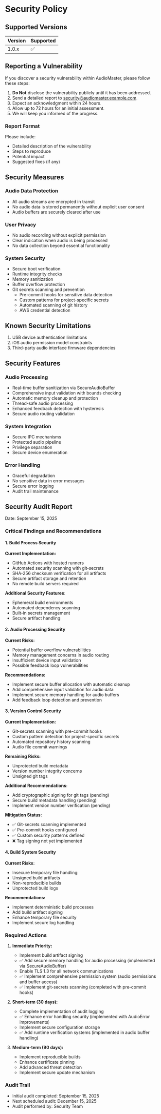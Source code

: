 # Security Policy

## Supported Versions

| Version | Supported          |
| ------- | ------------------ |
| 1.0.x   | :white_check_mark: |

## Reporting a Vulnerability

If you discover a security vulnerability within AudioMaster, please follow these steps:

1. **Do Not** disclose the vulnerability publicly until it has been addressed.
2. Send a detailed report to [security@audiomaster.example.com](mailto:security@audiomaster.example.com).
3. Expect an acknowledgment within 24 hours.
4. Allow up to 72 hours for an initial assessment.
5. We will keep you informed of the progress.

### Report Format

Please include:

- Detailed description of the vulnerability
- Steps to reproduce
- Potential impact
- Suggested fixes (if any)

## Security Measures

### Audio Data Protection
- All audio streams are encrypted in transit
- No audio data is stored permanently without explicit user consent
- Audio buffers are securely cleared after use

### User Privacy
- No audio recording without explicit permission
- Clear indication when audio is being processed
- No data collection beyond essential functionality

### System Security
- Secure boot verification
- Runtime integrity checks
- Memory sanitization
- Buffer overflow protection
- Git secrets scanning and prevention
  - Pre-commit hooks for sensitive data detection
  - Custom patterns for project-specific secrets
  - Automated scanning of git history
  - AWS credential detection

## Known Security Limitations

1. USB device authentication limitations
2. iOS audio permission model constraints
3. Third-party audio interface firmware dependencies

## Security Features

### Audio Processing
- Real-time buffer sanitization via SecureAudioBuffer
- Comprehensive input validation with bounds checking
- Automatic memory cleanup and protection
- Thread-safe audio processing
- Enhanced feedback detection with hysteresis
- Secure audio routing validation

### System Integration
- Secure IPC mechanisms
- Protected audio pipeline
- Privilege separation
- Secure device enumeration

### Error Handling
- Graceful degradation
- No sensitive data in error messages
- Secure error logging
- Audit trail maintenance

## Security Audit Report
Date: September 15, 2025

### Critical Findings and Recommendations

#### 1. Build Process Security
**Current Implementation:**
- GitHub Actions with hosted runners
- Automated security scanning with git-secrets
- SHA-256 checksum verification for all artifacts
- Secure artifact storage and retention
- No remote build servers required

**Additional Security Features:**
- Ephemeral build environments
- Automated dependency scanning
- Built-in secrets management
- Secure artifact handling

#### 2. Audio Processing Security
**Current Risks:**
- Potential buffer overflow vulnerabilities
- Memory management concerns in audio routing
- Insufficient device input validation
- Possible feedback loop vulnerabilities

**Recommendations:**
- Implement secure buffer allocation with automatic cleanup
- Add comprehensive input validation for audio data
- Implement secure memory handling for audio buffers
- Add feedback loop detection and prevention

#### 3. Version Control Security
**Current Implementation:**
- Git-secrets scanning with pre-commit hooks
- Custom pattern detection for project-specific secrets
- Automated repository history scanning
- Audio file commit warnings

**Remaining Risks:**
- Unprotected build metadata
- Version number integrity concerns
- Unsigned git tags

**Additional Recommendations:**
- Add cryptographic signing for git tags (pending)
- Secure build metadata handling (pending)
- Implement version number verification (pending)

**Mitigation Status:**
- ✅ Git-secrets scanning implemented
- ✅ Pre-commit hooks configured
- ✅ Custom security patterns defined
- ❌ Tag signing not yet implemented

#### 4. Build System Security
**Current Risks:**
- Insecure temporary file handling
- Unsigned build artifacts
- Non-reproducible builds
- Unprotected build logs

**Recommendations:**
- Implement deterministic build processes
- Add build artifact signing
- Enhance temporary file security
- Implement secure log handling

### Required Actions

1. **Immediate Priority:**
   - Implement build artifact signing
   - ✅ Add secure memory handling for audio processing (implemented via SecureAudioBuffer)
   - Enable TLS 1.3 for all network communications
   - ✅ Implement comprehensive permission system (audio permissions and buffer access)
   - ✅ Implement git-secrets scanning (completed with pre-commit hooks)

2. **Short-term (30 days):**
   - Complete implementation of audit logging
   - ✅ Enhance error handling security (implemented with AudioError improvements)
   - Implement secure configuration storage
   - ✅ Add runtime verification systems (implemented in audio buffer handling)

3. **Medium-term (90 days):**
   - Implement reproducible builds
   - Enhance certificate pinning
   - Add advanced threat detection
   - Implement secure update mechanism

### Audit Trail
- Initial audit completed: September 15, 2025
- Next scheduled audit: December 15, 2025
- Audit performed by: Security Team